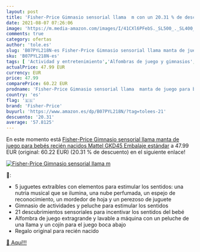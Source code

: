 ```yaml
---
layout: post
title: 'Fisher-Price Gimnasio sensorial llama  m con un 20.31 % de descuento'
date: 2021-08-07 07:26:06
image: 'https://m.media-amazon.com/images/I/41CXl6PFebS._SL500_._SL400_.jpg'
comments: true
category: ofertas
author: 'tole.es'
slug: 'B07PYL218N-es Fisher-Price Gimnasio sensorial llama manta de juego para...'
sku: 'B07PYL218N-es'
tags: [ 'Actividad y entretenimiento','Alfombras de juego y gimnasios','Bebé','bebés','fisher-price','nacido','recién', ]
actualPrice: 47.99 EUR
currency: EUR
price: 47.99
comparePrice: 60.22 EUR
prodname: 'Fisher-Price Gimnasio sensorial llama  manta de juego para bebés recién nacidos  Mattel GKD45  Embalaje estándar'
country: 'es'
flag: '🇪🇸'
brand: 'Fisher-Price'
buyurl: 'https://www.amazon.es/dp/B07PYL218N/?tag=tolees-21'
descuento: '20.31'
average: '57.8125'
---
```


En este momento está [Fisher-Price Gimnasio sensorial llama  manta de juego para bebés recién nacidos  Mattel GKD45  Embalaje estándar](https://www.amazon.es/dp/B07PYL218N/?tag=tolees-21) a 47.99 EUR (original: 60.22 EUR) (20.31 %  de descuento) en el siguiente enlace!

[![Fisher-Price Gimnasio sensorial llama  m](https://m.media-amazon.com/images/I/41CXl6PFebS._SL500_._SL400_.jpg)](https://www.amazon.es/dp/B07PYL218N/?tag=tolees-21)

🔎:

- 5 juguetes extraíbles con elementos para estimular los sentidos: una nutria musical que se ilumina, una nube perfumada, un espejo de reconocimiento, un mordedor de hoja y un perezoso de juguete
- Gimnasio de actividades y peluche para estimular los sentidos
- 21 descubrimientos sensoriales para incentivar los sentidos del bebé
- Alfombra de juego extragrande y lavable a máquina con un peluche de una llama y un cojín para el juego boca abajo
- Regalo original para recién nacido

[🛒 Aquí!!!](https://www.amazon.es/dp/B07PYL218N/?tag=tolees-21)
